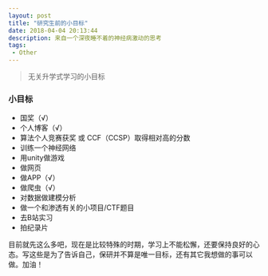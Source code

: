 ```yaml
---
layout: post
title: "研究生前的小目标"
date: 2018-04-04 20:13:44
description: 来自一个深夜睡不着的神经病激动的思考
tags: 
 - Other
---
```

>无关升学式学习的小目标 

### 小目标

- 国奖（√）
- 个人博客（√）
- 算法个人竞赛获奖 或 CCF（CCSP）取得相对高的分数
- 训练一个神经网络
- 用unity做游戏
- 做网页
- 做APP（√）
- 做爬虫（√）
- 对数据做建模分析
- 做一个和渗透有关的小项目/CTF题目
- 去B站实习
- 拍纪录片


目前就先这么多吧，现在是比较特殊的时期，学习上不能松懈，还要保持良好的心态。写这些是为了告诉自己，保研并不算是唯一目标，还有其它我想做的事可以做。加油！
